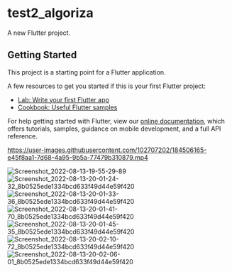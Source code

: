 # test2_algoriza

A new Flutter project.

## Getting Started

This project is a starting point for a Flutter application.

A few resources to get you started if this is your first Flutter project:

- [Lab: Write your first Flutter app](https://flutter.dev/docs/get-started/codelab)
- [Cookbook: Useful Flutter samples](https://flutter.dev/docs/cookbook)

For help getting started with Flutter, view our
[online documentation](https://flutter.dev/docs), which offers tutorials,
samples, guidance on mobile development, and a full API reference.


https://user-images.githubusercontent.com/102707202/184506165-e45f8aa1-7d68-4a95-9b5a-77479b310879.mp4


![Screenshot_2022-08-13-19-55-29-89](https://user-images.githubusercontent.com/102707202/184506149-1a10e75f-9a80-4255-b01a-462c85569536.jpg)
![Screenshot_2022-08-13-20-01-24-32_8b0525ede1334bcd633f49d44e59f420](https://user-images.githubusercontent.com/102707202/184506151-100bf949-efca-4199-995a-8fc4d005f902.jpg)
![Screenshot_2022-08-13-20-01-33-36_8b0525ede1334bcd633f49d44e59f420](https://user-images.githubusercontent.com/102707202/184506152-9db1acfe-826f-44f6-b04b-d2fff0c5b9c4.jpg)
![Screenshot_2022-08-13-20-01-41-70_8b0525ede1334bcd633f49d44e59f420](https://user-images.githubusercontent.com/102707202/184506155-1f2d9122-e180-47c0-9709-39388030e0ba.jpg)
![Screenshot_2022-08-13-20-01-45-35_8b0525ede1334bcd633f49d44e59f420](https://user-images.githubusercontent.com/102707202/184506156-7f20e0c0-b4c4-43f7-aaf0-c1418ff12d70.jpg)
![Screenshot_2022-08-13-20-02-10-72_8b0525ede1334bcd633f49d44e59f420](https://user-images.githubusercontent.com/102707202/184506157-d9468ca5-1c65-4a72-81d2-8f26e7b107f0.jpg)
![Screenshot_2022-08-13-20-02-06-01_8b0525ede1334bcd633f49d44e59f420](https://user-images.githubusercontent.com/102707202/184506159-4f4b005e-7a2e-46fd-82ae-358f372c3de3.jpg)
